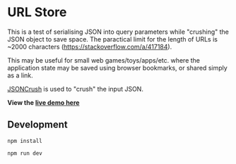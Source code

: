 
# URL Store

This is a test of serialising JSON into query parameters while "crushing" the JSON object to save space. The paractical limit for the length of URLs is ~2000 characters (https://stackoverflow.com/a/417184).

This may be useful for small web games/toys/apps/etc. where the application state may be saved using browser bookmarks, or shared simply as a link.

[JSONCrush](https://github.com/KilledByAPixel/JSONCrush) is used to "crush" the input JSON.

**View the [live demo here](https://url-store-test.netlify.app
)**

## Development

`npm install`

`npm run dev`
